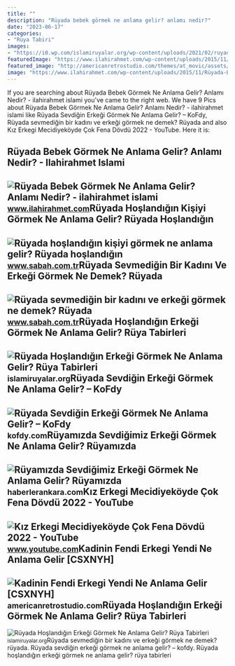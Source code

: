 ```yaml
---
title: ""
description: "Rüyada bebek görmek ne anlama gelir? anlamı nedir?"
date: "2023-06-17"
categories:
- "Ruya Tabiri"
images:
- "https://i0.wp.com/islamiruyalar.org/wp-content/uploads/2021/02/ruyada-hoslandigin-erkegi-mutsuz-gormek.jpg?resize=803%2C401&amp;ssl=1"
featuredImage: "https://www.ilahirahmet.com/wp-content/uploads/2015/11/Rüyada-Bebek-Görmek-Ne-Anlama-Gelir.jpg"
featured_image: "http://americanretrostudio.com/themes/at_movic/assets/img/modules/appagebuilder/images/BA6249A7-15EB-4975-A1D7-5220539ED1F6_1_201_a.jpg"
image: "https://www.ilahirahmet.com/wp-content/uploads/2015/11/Rüyada-Bebek-Görmek-Ne-Anlama-Gelir.jpg"
---
```


If you are searching about Rüyada Bebek Görmek Ne Anlama Gelir? Anlamı Nedir? - ilahirahmet islami you've came to the right web. We have 9 Pics about Rüyada Bebek Görmek Ne Anlama Gelir? Anlamı Nedir? - ilahirahmet islami like Rüyada Sevdiğin Erkeği Görmek Ne Anlama Gelir? – KoFdy, Rüyada sevmediğin bir kadını ve erkeği görmek ne demek? Rüyada and also Kız Erkegi Mecidiyeköyde Çok Fena Dövdü 2022 - YouTube. Here it is:

Rüyada Bebek Görmek Ne Anlama Gelir? Anlamı Nedir? - Ilahirahmet Islami
-----------------------------------------------------------------------

 ![Rüyada Bebek Görmek Ne Anlama Gelir? Anlamı Nedir? - ilahirahmet islami](https://www.ilahirahmet.com/wp-content/uploads/2015/11/Rüyada-Bebek-Görmek-Ne-Anlama-Gelir.jpg) <small>www.ilahirahmet.com</small>Rüyada Hoşlandığın Kişiyi Görmek Ne Anlama Gelir? Rüyada Hoşlandığın
--------------------------------------------------------------------

 ![Rüyada hoşlandığın kişiyi görmek ne anlama gelir? Rüyada hoşlandığın](https://iasbh.tmgrup.com.tr/9da119/752/395/0/20/788/435?u=https://isbh.tmgrup.com.tr/sbh/2021/08/30/ruyada-hoslandigin-kisiyi-gormek-ne-anlama-gelir-ruyada-hoslandigin-erkegi-veya-kadini-gormek-ne-demek-1630318211663.jpg) <small>www.sabah.com.tr</small>Rüyada Sevmediğin Bir Kadını Ve Erkeği Görmek Ne Demek? Rüyada
--------------------------------------------------------------

 ![Rüyada sevmediğin bir kadını ve erkeği görmek ne demek? Rüyada](https://iasbh.tmgrup.com.tr/1a53fc/752/395/0/101/724/481?u=https://isbh.tmgrup.com.tr/sbh/2021/09/23/ruyada-sevmedigin-birini-gormek-ne-anlama-gelir-ruyada-sevmedigin-bir-kadini-ve-erkegi-gormek-ne-demek-1632396472470.jpg) <small>www.sabah.com.tr</small>Rüyada Hoşlandığın Erkeği Görmek Ne Anlama Gelir? Rüya Tabirleri
----------------------------------------------------------------

 ![Rüyada Hoşlandığın Erkeği Görmek Ne Anlama Gelir? Rüya Tabirleri](https://i0.wp.com/islamiruyalar.org/wp-content/uploads/2021/02/ruyada-hoslandigin-erkegi-baskasiyla-gormek.jpg?resize=808%2C469&ssl=1) <small>islamiruyalar.org</small>Rüyada Sevdiğin Erkeği Görmek Ne Anlama Gelir? – KoFdy
------------------------------------------------------

 ![Rüyada Sevdiğin Erkeği Görmek Ne Anlama Gelir? – KoFdy](https://kofdy.com/wp-content/uploads/2022/08/ruyada-sevdigin-erkegi-gormek-ne-anlama-gelir-1154-768x402.jpg) <small>kofdy.com</small>Rüyamızda Sevdiğimiz Erkeği Görmek Ne Anlama Gelir? Rüyamızda
-------------------------------------------------------------

 ![Rüyamızda Sevdiğimiz Erkeği Görmek Ne Anlama Gelir? Rüyamızda](https://static.daktilo.com/sites/415/uploads/2021/09/06/large/ruyada-sevdigi-erkegi-gormek-1630921716.jpg) <small>haberlerankara.com</small>Kız Erkegi Mecidiyeköyde Çok Fena Dövdü 2022 - YouTube
------------------------------------------------------

 ![Kız Erkegi Mecidiyeköyde Çok Fena Dövdü 2022 - YouTube](https://i.ytimg.com/vi/NivDTkwPFqI/maxresdefault.jpg?sqp=-oaymwEmCIAKENAF8quKqQMa8AEB-AH-CYAC0AWKAgwIABABGGUgYihaMA8=&rs=AOn4CLAHOfSukgAxGfFrf2G5pPMKRrU25A) <small>www.youtube.com</small>Kadinin Fendi Erkegi Yendi Ne Anlama Gelir \[CSXNYH\]
-----------------------------------------------------

 ![Kadinin Fendi Erkegi Yendi Ne Anlama Gelir [CSXNYH]](http://americanretrostudio.com/themes/at_movic/assets/img/modules/appagebuilder/images/BA6249A7-15EB-4975-A1D7-5220539ED1F6_1_201_a.jpg) <small>americanretrostudio.com</small>Rüyada Hoşlandığın Erkeği Görmek Ne Anlama Gelir? Rüya Tabirleri
----------------------------------------------------------------

 ![Rüyada Hoşlandığın Erkeği Görmek Ne Anlama Gelir? Rüya Tabirleri](https://i0.wp.com/islamiruyalar.org/wp-content/uploads/2021/02/ruyada-hoslandigin-erkegi-mutsuz-gormek.jpg?resize=803%2C401&ssl=1) <small>islamiruyalar.org</small>Rüyada sevmediğin bir kadını ve erkeği görmek ne demek? rüyada. Rüyada sevdiğin erkeği görmek ne anlama gelir? – kofdy. Rüyada hoşlandığın erkeği görmek ne anlama gelir? rüya tabirleri
